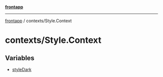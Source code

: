 [**frontapp**](../../README.md)

***

[frontapp](../../README.md) / contexts/Style.Context

# contexts/Style.Context

## Variables

- [styleDark](variables/styleDark.md)
